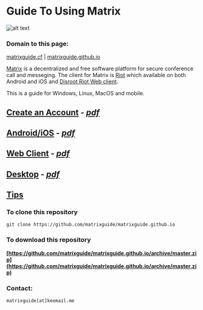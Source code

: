 # Guide To Using Matrix

![alt text](https://matrix.org/blog/wp-content/uploads/2015/01/logo1.png "Matrix")

### Domain to this page:

[matrixguide.cf](http://matrixguide.cf) | [matrixguide.github.io](https://matrixguide.github.io)

[Matrix](https://matrix.org/) is a decentralized and free software platform for secure conference call and messeging. The client for Matrix is [Riot](https://riot.im/) which available on both Android and iOS and [Disroot Riot Web client](https://chat.disroot.org/).

This is a guide for Windows, Linux, MacOS and mobile.

## [Create an Account](user.md) - *[pdf](https://matrixguide.github.io/user.pdf)*
## [Android/iOS](mobile.md) - *[pdf](https://matrixguide.github.io/mobile.pdf)*
## [Web Client](web.md) - *[pdf](https://matrixguide.github.io/web.pdf)*
## [Desktop](desktop.md) - *[pdf](https://matrixguide.github.io/desktop.pdf)*
## [Tips](tips.md) 

### To clone this repository

    git clone https://github.com/matrixguide/matrixguide.github.io
    
### To download this repository

**[https://github.com/matrixguide/matrixguide.github.io/archive/master.zip](https://github.com/matrixguide/matrixguide.github.io/archive/master.zip)**
    
### Contact:

    matrixguide[at]keemail.me

